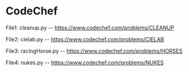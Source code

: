 # CodeChef
File1: cleanup.py       -- https://www.codechef.com/problems/CLEANUP

File2: cielab.py        -- https://www.codechef.com/problems/CIELAB

File3: racingHorse.py   -- https://www.codechef.com/problems/HORSES

File4: nukes.py		-- https://www.codechef.com/problems/NUKES


